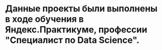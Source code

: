 # Данные проекты были выполнены в ходе обучения в Яндекс.Практикуме, профессии "Специалист по Data Science".

